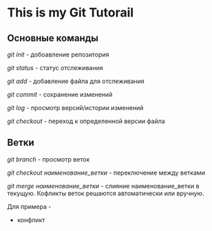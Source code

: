 # This is my Git Tutorail

## Основные команды

*git init* - добоавление репозитория

*git status* - статус отслеживания

*git add* - добавление файла для отслеживания

*git commit* - сохранение изменений

*git log* - просмотр версий/истории изменений

*git checkout* - переход к определенной версии файла

## Ветки

*git branch* - просмотр веток

*git checkout наименование_ветки* - переключение между ветками

*git merge наименование_ветки* - слияние наименование_ветки в текущую. Кофликты веток решаются автоматически или вручную.

Для примера - 

* конфликт